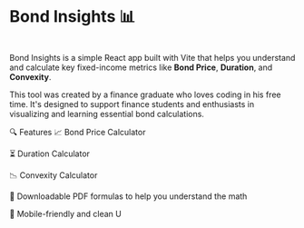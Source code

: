 <h1>Bond Insights 📊</h1>  </br>
Bond Insights is a simple React app built with Vite that helps you understand and calculate key fixed-income metrics like <b>Bond Price</b>, <b>Duration</b>, and <b>Convexity</b>. </br>

This tool was created by a finance graduate who loves coding in his free time. It's designed to support finance students and enthusiasts in visualizing and learning essential bond calculations.

🔍 Features
📈 Bond Price Calculator

⏳ Duration Calculator

📉 Convexity Calculator

🧾 Downloadable PDF formulas to help you understand the math

📱 Mobile-friendly and clean U
